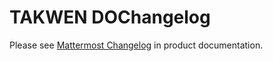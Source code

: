 # TAKWEN DOChangelog

Please see [Mattermost Changelog](http://docs.takwen.co/do/administration/changelog.html) in product documentation.
